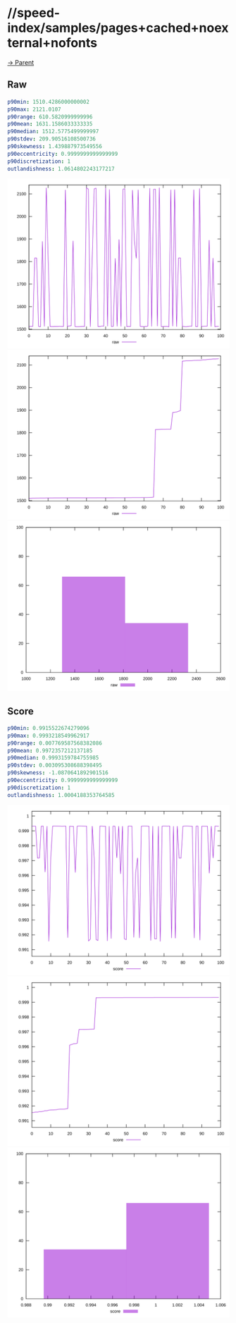 
# //speed-index/samples/pages+cached+noexternal+nofonts

[→ Parent](../..)


## Raw


```yaml
p90min: 1510.4286000000002
p90max: 2121.0107
p90range: 610.5820999999996
p90mean: 1631.1586033333335
p90median: 1512.5775499999997
p90stdev: 209.90516108500736
p90skewness: 1.439887973549556
p90eccentricity: 0.9999999999999999
p90discretization: 1
outlandishness: 1.0614802243177217

```

![PLOT: raw-values](./raw/values.svg)![PLOT: raw-sorted](./raw/sorted.svg)![PLOT: raw-histogram](./raw/histogram.svg)
## Score


```yaml
p90min: 0.9915522674279096
p90max: 0.9993218549962917
p90range: 0.007769587568382086
p90mean: 0.9972357212137185
p90median: 0.9993159784755985
p90stdev: 0.003095308688398495
p90skewness: -1.0870641892901516
p90eccentricity: 0.9999999999999999
p90discretization: 1
outlandishness: 1.0004188353764585

```

![PLOT: score-values](./score/values.svg)![PLOT: score-sorted](./score/sorted.svg)![PLOT: score-histogram](./score/histogram.svg)